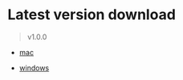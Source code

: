 # Latest version download

> v1.0.0

- [mac](https://github.com/train-snkrs/pkgs-winner-tools/raw/master/winner-tools-1.0.0.dmg) 

- [windows](https://github.com/train-snkrs/pkgs-winner-tools/raw/master/winner-tools%20Setup%201.0.0.exe)
